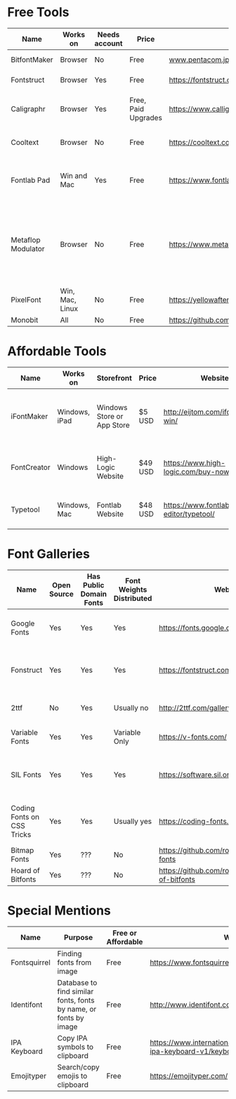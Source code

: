 # Free Tools

Name | Works on | Needs account | Price | Website | Other notes
---|---|---|---|---|---
BitfontMaker | Browser | No | Free | www.pentacom.jp/pentacom/bitfontmaker2/ | Limited resolution
Fontstruct | Browser | Yes | Free | https://fontstruct.com | Open-source
Caligraphr | Browser | Yes | Free, Paid Upgrades | https://www.calligraphr.com/en/ | Requires Scanner or PDF Editor
Cooltext | Browser | No | Free | https://cooltext.com | Limited, novelty texts only
Fontlab Pad | Win and Mac | Yes | Free | https://www.fontlab.com/fontlab-pad/ | Adds colour options to existing .otf fonts
Metaflop Modulator | Browser | No | Free | https://www.metaflop.com/modulator | Creates a one-weight font using 1 of 3 metaflop-made variable fonts
PixelFont | Win, Mac, Linux | No | Free | https://yellowafterlife.itch.io/pixelfont | Small tilemap to .ttf
Monobit | All | No | Free | https://github.com/robhagemans/monobit | CLI, alpha

# Affordable Tools

Name | Works on | Storefront | Price | Website | Other Notes
---|---|---|---|---|---
iFontMaker | Windows, iPad | Windows Store or App Store | $5 USD | http://eijtom.com/ifontmaker-win/ | Windows version slightly stripped, meant for Win 8
FontCreator | Windows | High-Logic Website | $49 USD | https://www.high-logic.com/buy-now | Limited cross-program compatibility w/o Pro ver
Typetool | Windows, Mac | Fontlab Website | $48 USD | https://www.fontlab.com/font-editor/typetool/ | Limited grid assistance with outline creation

# Font Galleries

Name | Open Source | Has Public Domain Fonts | Font Weights Distributed | Website | Other notes  
---|---|---|---|---|--- 
Google Fonts | Yes | Yes | Yes | https://fonts.google.com/ | All fonts downloadable from the site are free
Fonstruct | Yes | Yes | Yes | https://fontstruct.com/gallery | Most under all rights reserved no redistribution licence
2ttf | No | Yes | Usually no | http://2ttf.com/gallery | Part of the paid program iFontMaker
Variable Fonts | Yes | Yes | Variable Only | https://v-fonts.com/ | Primarily an online toy, mostly paid
SIL Fonts | Yes | Yes | Yes | https://software.sil.org/fonts/ | Free fonts that include a vast variety of non-Latin glyphs
Coding Fonts on CSS Tricks | Yes | Yes | Usually yes | https://coding-fonts.css-tricks.com/ | All free to use, but some are paid for commercial use
Bitmap Fonts | Yes | ??? | No | https://github.com/robhagemans/bitmap-fonts | Collection
Hoard of Bitfonts | Yes | ??? | No | https://github.com/robhagemans/hoard-of-bitfonts | Collection

# Special Mentions
Name | Purpose | Free or Affordable | Website
---|---|---|---
Fontsquirrel | Finding fonts from image | Free | https://www.fontsquirrel.com/matcherator
Identifont | Database to find similar fonts, fonts by name, or fonts by image | Free | http://www.identifont.com/index.html
IPA Keyboard | Copy IPA symbols to clipboard | Free | https://www.internationalphoneticalphabet.org/html-ipa-keyboard-v1/keyboard/
Emojityper | Search/copy emojis to clipboard | Free | https://emojityper.com/

